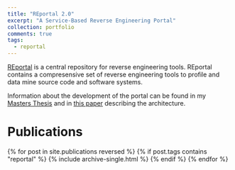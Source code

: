```yaml
---
title: "REportal 2.0"
excerpt: "A Service-Based Reverse Engineering Portal"
collection: portfolio
comments: true
tags:
  - reportal
---
```


[REportal](https://reportal.cs.drexel.edu) is a central repository for reverse engineering tools.	REportal contains a compresensive set of reverse engineering tools to profile and data mine source code and software systems.

Information about the development of the portal can be found in my [Masters Thesis](/publication/msthesis) and in [this paper](/publication/icpc2008) describing the architecture. 

# Publications
{% for post in site.publications reversed %}
  {% if post.tags contains "reportal" %}
    {% include archive-single.html %}
  {% endif %}
{% endfor %}